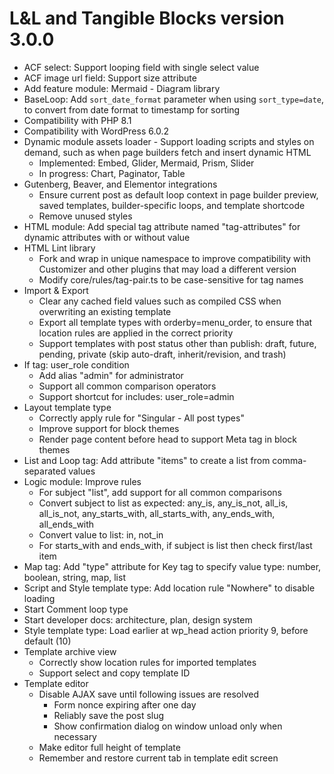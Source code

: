 
# L&L and Tangible Blocks version 3.0.0

- ACF select: Support looping field with single select value
- ACF image url field: Support size attribute
- Add feature module: Mermaid - Diagram library
- BaseLoop: Add `sort_date_format` parameter when using `sort_type=date`, to convert from date format to timestamp for sorting
- Compatibility with PHP 8.1
- Compatibility with WordPress 6.0.2
- Dynamic module assets loader - Support loading scripts and styles on demand, such as when page builders fetch and insert dynamic HTML
  - Implemented: Embed, Glider, Mermaid, Prism, Slider
  - In progress: Chart, Paginator, Table
- Gutenberg, Beaver, and Elementor integrations
  - Ensure current post as default loop context in page builder preview, saved templates, builder-specific loops, and template shortcode
  - Remove unused styles
- HTML module: Add special tag attribute named "tag-attributes" for dynamic attributes with or without value
- HTML Lint library
  - Fork and wrap in unique namespace to improve compatibility with Customizer and other plugins that may load a different version
  - Modify core/rules/tag-pair.ts to be case-sensitive for tag names
- Import & Export
  - Clear any cached field values such as compiled CSS when overwriting an existing template
  - Export all template types with orderby=menu_order, to ensure that location rules are applied in the correct priority
  - Support templates with post status other than publish: draft, future, pending, private (skip auto-draft, inherit/revision, and trash)
- If tag: user_role condition
  - Add alias "admin" for administrator
  - Support all common comparison operators
  - Support shortcut for includes: user_role=admin
- Layout template type
  - Correctly apply rule for "Singular - All post types"
  - Improve support for block themes
  - Render page content before head to support Meta tag in block themes
- List and Loop tag: Add attribute "items" to create a list from comma-separated values
- Logic module: Improve rules
  - For subject "list", add support for all common comparisons
  - Convert subject to list as expected: any_is, any_is_not, all_is, all_is_not, any_starts_with, all_starts_with, any_ends_with, all_ends_with
  - Convert value to list: in, not_in
  - For starts_with and ends_with, if subject is list then check first/last item
- Map tag: Add "type" attribute for Key tag to specify value type: number, boolean, string, map, list
- Script and Style template type: Add location rule "Nowhere" to disable loading
- Start Comment loop type
- Start developer docs: architecture, plan, design system
- Style template type: Load earlier at wp_head action priority 9, before default (10)
- Template archive view
  - Correctly show location rules for imported templates
  - Support select and copy template ID
- Template editor
  - Disable AJAX save until following issues are resolved
    - Form nonce expiring after one day
    - Reliably save the post slug
    - Show confirmation dialog on window unload only when necessary
  - Make editor full height of template
  - Remember and restore current tab in template edit screen

